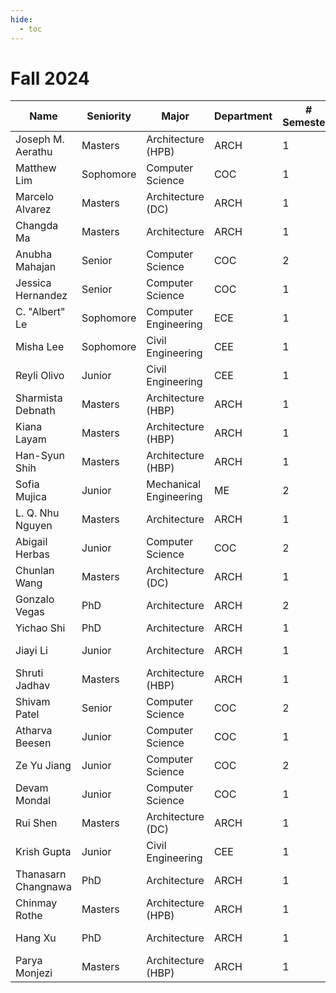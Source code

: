 ```yaml
---
hide:
  - toc
---
```


# Fall 2024

| Name                | Seniority | Major                  | Department | # Semesters   | GitHub Handle                                                | Topic Area                                                        |
| ------------------- | --------- | ---------------------- | ---------- |---------------|------------------------------------------------------------- | ----------------------------------------------------------------- |
| Joseph M. Aerathu   | Masters   | Architecture (HPB)     | ARCH       |  1            |[jma1999](https://github.com/jma1999)                         | [Energy-In-Buildings-Com](../../24fa-energyinbuildings-com)       |
| Matthew Lim         | Sophomore | Computer Science       | COC        |  1            |[mlim70](https://github.com/mlim70)                           | [MPONC](../../24fa-mponc)                                         |
| Marcelo Alvarez     | Masters   | Architecture (DC)      | ARCH       |  1            |[alvarezdmarch](https://github.com/alvarezdmarch)             | [Microclimate-UMCF](../../24fa-microclimate-umcf)                 |
| Changda Ma          | Masters   | Architecture           | ARCH       |  1            |[changdama](https://github.com/changdama)                     | [Neuroarchitecture](../../24fa-neuroarchitecture)                 |
| Anubha Mahajan      | Senior    | Computer Science       | COC        |  2            |[amahajan68](https://github.com/amahajan68)                   | [Energy-In-Buildings-Com](../../24fa-energyinbuildings-com)       |
| Jessica Hernandez   | Senior    | Computer Science       | COC        |  1            |[jhernandez312](https://github.com/jhernandez312)             | [Energy-In-Buildings-Com](../../24fa-energyinbuildings-com)       |
| C. "Albert" Le      | Sophomore | Computer Engineering   | ECE        |  1            |[balbertle](https://github.com/balbertle)                     | [Mobility-PEI](../../24fa-mobility-pei)                           |
| Misha Lee           | Sophomore | Civil Engineering      | CEE        |  1            |[memesha](https://github.com/memesha)                         | [Neuroarchitecture](../../24fa-neuroarchitecture)                 |
| Reyli Olivo         | Junior    | Civil Engineering      | CEE        |  1            |[Rolivo05](https://github.com/Rolivo05)                       | [MPONC](../../24fa-mponc)                                         |
| Sharmista Debnath   | Masters   | Architecture (HBP)     | ARCH       |  1            |[Myshx](https://github.com/Myshx)                             | [Energy-In-Buildings-Res](../../24fa-energyinbuildings-res)       |
| Kiana Layam         | Masters   | Architecture (HBP)     | ARCH       |  1            |[kkvlayam](https://github.com/kkvlayam)                       | [Energy-In-Buildings-Res](../../24fa-energyinbuildings-res)       |
| Han-Syun Shih       | Masters   | Architecture (HBP)     | ARCH       |  1            |[hshih38](https://github.com/hshih38)                         | [Energy-In-Buildings-Com](../../24fa-energyinbuildings-com)       |
| Sofia Mujica        | Junior    | Mechanical Engineering | ME         |  2            |[sofia-mujica](https://github.com/sofia-mujica)               | [Microclimate-LSTM-Kriging](../../24fa-microclimate-lstm-kriging) |
| L. Q. Nhu Nguyen    | Masters   | Architecture           | ARCH       |  1            |[qnguyen322](https://github.com/qnguyen322)                   | [Neuroarchitecture](../../24fa-neuroarchitecture)                 |
| Abigail Herbas      | Junior    | Computer Science       | COC        |  2            |[aherbas3](https://github.com/aherbas3)                       | [Microclimate-LSTM-Kriging](../../24fa-microclimate-lstm-kriging) |
| Chunlan Wang        | Masters   | Architecture (DC)      | ARCH       |  1            |[wang-123-xi](https://github.com/wang-123-xi)                 | [Mobility-PEI](../../24fa-mobility-pei)                           |
| Gonzalo Vegas       | PhD       | Architecture           | ARCH       |  2            |[gvegasol](https://github.com/gvegasol)                       | [Microclimate-UMCF](../../24fa-microclimate-umcf)                 |
| Yichao Shi          | PhD       | Architecture           | ARCH       |  1            |[SHIyichao98](https://github.com/SHIyichao98)                 | [Mobility-PEI](../../24fa-mobility-pei)                           |
| Jiayi Li            | Junior    | Architecture           | ARCH       |  1            |[jli3307](https://github.com/jli3307)                         | [Energy-In-Buildings-Res](../../24fa-energyinbuildings-res)       |
| Shruti Jadhav       | Masters   | Architecture (HBP)     | ARCH       |  1            |[ShrutiJadhav27](https://github.com/ShrutiJadhav27)           | [Microclimate-UMCF](../../24fa-microclimate-umcf)                 |
| Shivam Patel        | Senior    | Computer Science       | COC        |  2            |[FlippyShivam](https://github.com/FlippyShivam)               | [Energy-In-Buildings-Res](../../24fa-energyinbuildings-res)       |
| Atharva Beesen      | Junior    | Computer Science       | COC        |  1            |[AtharvaBeesen](https://github.com/AtharvaBeesen)             | [Mobility-PEI](../../24fa-mobility-pei)                           |
| Ze Yu Jiang         | Junior    | Computer Science       | COC        |  2            |[zeyujiang8800](https://github.com/zeyujiang8800)             | [Microclimate-LSTM-Kriging](../../24fa-microclimate-lstm-kriging) |
| Devam Mondal        | Junior    | Computer Science       | COC        |  1            |[Dodesimo](https://github.com/Dodesimo)                       | [MPONC](../../24fa-mponc)                                         |
| Rui Shen            | Masters   | Architecture (DC)      | ARCH       |  1            |[ShiRo-25](https://github.com/ShiRo-25)                       | [Microclimate-UMCF](../../24fa-microclimate-umcf)                 |
| Krish Gupta         | Junior    | Civil Engineering      | CEE        |  1            |[krishgupta-CE](https://github.com/krishgupta-CE)             | [Microclimate-LSTM-Kriging](../../24fa-microclimate-lstm-kriging) |
| Thanasarn Changnawa | PhD       | Architecture           | ARCH       |  1            |[Thanasarn-Changnawa](https://github.com/Thanasarn-Changnawa) | [Microclimate-LSTM-Kriging](../../24fa-microclimate-lstm-kriging) |
| Chinmay Rothe       | Masters   | Architecture (HPB)     | ARCH       |  1            |[ChinmayR5](https://github.com/ChinmayR5)                     | [Microclimate-UMCF](../../24fa-microclimate-umcf)                 |
| Hang Xu             | PhD       | Architecture           | ARCH       |  1            |[HangXXXu](https://github.com/HangXXXu)                       | [Energy-In-Buildings](../../projects/24fa)                        |
| Parya Monjezi       | Masters   | Architecture (HBP)     | ARCH       |  1            |[Pmonjezi3](https://github.com/Pmonjezi3)                     | [Neuroarchitecture](../../24fa-neuroarchitecture)                 |
